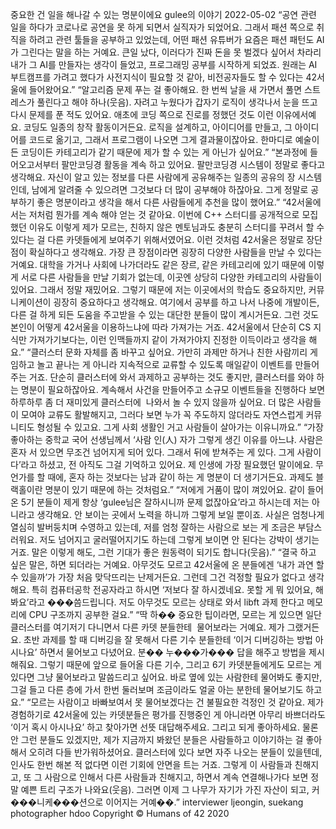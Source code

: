 중요한 건 일을 해나갈 수 있는 명분이에요
gulee의 이야기
2022-05-02
“공연 관련 일을 하다가 코로나로 공연을 못 하게 되면서 실직자가 되었어요. 그래서 패션 쪽으로 취직을 하려고 관련 툴들을 공부하고 있었는데, 어떤 패션 유튜버가 요즘은 패션 패턴도 AI가 그린다는 말을 하는 거예요. 큰일 났다, 이러다가 진짜 돈을 못 벌겠다 싶어서 차라리 내가 그 AI를 만들자는 생각이 들었고, 프로그래밍 공부를 시작하게 되었죠. 원래는 AI 부트캠프를 가려고 했다가 사전지식이 필요할 것 같아, 비전공자들도 할 수 있다는 42서울에 들어왔어요.”
“알고리즘 문제 푸는 걸 좋아해요. 한 번씩 날을 새 가면서 풀면 스트레스가 풀린다고 해야 하나(웃음). 자려고 누웠다가 갑자기 로직이 생각나서 눈을 뜨고 다시 문제를 푼 적도 있어요. 애초에 코딩 쪽으로 진로를 정했던 것도 이런 이유에서예요. 코딩도 일종의 창작 활동이거든요. 로직을 설계하고, 아이디어를 만들고, 그 아이디어를 코드로 옮기고, 그래서 프로그램이 나오면 그게 결과물이잖아요. 한마디로 예술이든 코딩이든 카테고리가 같기 때문에 제가 할 수 있는 게 아닌가 싶어요.”
“본과정에 들어오고서부터 팔만코딩경 활동을 계속 하고 있어요. 팔만코딩경 시스템이 정말로 좋다고 생각해요. 자신이 알고 있는 정보를 다른 사람에게 공유해주는 일종의 공유의 장 시스템인데, 남에게 알려줄 수 있으려면 그것보다 더 많이 공부해야 하잖아요. 그게 정말로 공부하기 좋은 명분이라고 생각을 해서 다른 사람들에게 추천을 많이 했어요.”
“42서울에서는 저처럼 뭔가를 계속 해야 얻는 것 같아요. 이번에 C++ 스터디를 공개적으로 모집했던 이유도 이렇게 제가 모르는, 친하지 않은 멘토님과도 충분히 스터디를 꾸려서 할 수 있다는 걸 다른 카뎃들에게 보여주기 위해서였어요. 이런 것처럼 42서울은 정말로 장단점이 확실하다고 생각해요. 가장 큰 장점이라면 굉장히 다양한 사람들을 만날 수 있다는 거예요. 대학을 가거나 사회에 나가더라도 같은 장르, 같은 카테고리에 있기 때문에 이렇게 서로 다른 사람들을 만날 기회가 없는데, 이곳엔 상당히 다양한 카테고리의 사람들이 있어요. 그래서 정말 재밌어요. 그렇기 때문에 저는 이곳에서의 학습도 중요하지만, 커뮤니케이션이 굉장히 중요하다고 생각해요. 여기에서 공부를 하고 나서 나중에 개발이든, 다른 걸 하게 되든 도움을 주고받을 수 있는 대단한 분들이 많이 계시거든요. 그런 것도 본인이 어떻게 42서울을 이용하느냐에 따라 가져가는 거죠. 42서울에서 단순히 CS 지식만 가져가기보다는, 이런 인맥들까지 같이 가져가야지 진정한 이득이라고 생각을 해요.”
“클러스터 문화 자체를 좀 바꾸고 싶어요. 가만히 과제만 하거나 친한 사람끼리 게임하고 놀고 끝나는 게 아니라 지속적으로 교류할 수 있도록 매일같이 이벤트를 만들어주는 거죠. 단순히 클러스터에 와서 과제하고 공부하는 것도 좋지만, 클러스터를 와야 하는 명분이 필요하잖아요. 계속해서 사건을 만들어주고 소규모 이벤트들을 진행하다 보면 하루하루 좀 더 재미있게 클러스터에  나와서 놀 수 있지 않을까 싶어요. 더 많은 사람들이 모여야 교류도 활발해지고, 그러다 보면 누가 꼭 주도하지 않더라도 자연스럽게 커뮤니티도 형성될 수 있고요. 그게 사회 생활인 거고 사람들이 살아가는 이유니까요.”
“가장 좋아하는 중학교 국어 선생님께서 ‘사람 인(人) 자가 그렇게 생긴 이유를 아느냐. 사람은 혼자 서 있으면 무조건 넘어지게 되어 있다. 그래서 뒤에 받쳐주는 게 있다. 그게 사람이다’라고 하셨고, 전 아직도 그걸 기억하고 있어요. 제 인생에 가장 필요했던 말이에요. 무언가를 할 때에, 혼자 하는 것보다는 남과 같이 하는 게 명분이 더 생기거든요. 과제도 블랙홀이란 명분이 있기 때문에 하는 것처럼요.”
“저에게 거품이 많이 껴있어요. 같이 들어온 5기 분들이 제게 항상 ‘gulee님은 잘하시니까 문제 없잖아요’라고 하시는데 저는 아니라고 생각해요. 안 보이는 곳에서 노력을 하니까 그렇게 보일 뿐이죠. 사실은 엄청나게 열심히 발버둥치며 수영하고 있는데, 저를 엄청 잘하는 사람으로 보는 게 조금은 부담스러워요. 저도 넘어지고 굴러떨어지기도 하는데 그렇게 보이면 안 된다는 강박이 생기는 거죠. 말은 이렇게 해도, 그런 기대가 좋은 원동력이 되기도 합니다(웃음).”
“결국 하고 싶은 말은, 하면 되더라는 거예요. 아무것도 모르고 42서울에 온 분들에겐 ‘내가 과연 할 수 있을까’가 가장 처음 맞닥뜨리는 난제거든요. 그런데 그건 걱정할 필요가 없다고 생각해요. 특히 컴퓨터공학 전공자라고 하시면 ‘저보다 잘 하시겠네요. 못할 게 뭐 있어요, 해봐요’라고 ���씀드립니다. 저도 아무것도 모르는 상태로 와서 libft 과제 한다고 메모리에 CPU 구조까지 공부한 걸요.”
“딱 하�� 중요한 팁이라면, 모르는 게 있으면 일단 클러스터를 여기저기 다니면서 다른 카뎃 분들한테  물어보라는 거예요. 제가 그랬거든요. 초반 과제를 할 때 디버깅을 잘 못해서 다른 기수 분들한테 ‘이거 디버깅하는 방법 아시나요’ 하면서 물어보고 다녔어요. 분�� 누���가��� 답을 해주고 방법을 제시해줘요. 그렇기 때문에 앞으로 들어올 다른 기수, 그리고 6기 카뎃분들에게도 모르는 게 있다면 그냥 물어보라고 말씀드리고 싶어요. 바로 옆에 있는 사람한테 물어봐도 좋지만, 그걸 들고 다른 층에 가서 한번 둘러보며 조금이라도 얼굴 아는 분한테 물어보기도 하고요.”
“모르는 사람이고 바빠보여서 못 물어보겠다는 건 불필요한 걱정인 것 같아요. 제가 경험하기로 42서울에 있는 카뎃분들은 평가를 진행중인 게 아니라면 아무리 바쁘더라도 ‘이거 혹시 아시나요’ 하고 찾아가면 선뜻 대답해주세요. 그리고 되게 좋아하세요. 물론 안 그런 분들도 있겠지만, 제가 지금까지 봐왔던 분들은 사람들하고 이야기하는 걸 좋아해서 오히려 다들 반가워하셨어요. 클러스터에 있다 보면 자주 나오는 분들이 있을텐데, 인사도 한번 해본 적 없다면 이런 기회에 안면을 트는 거죠. 그렇게 이 사람들과 친해지고, 또 그 사람으로 인해서 다른 사람들과 친해지고, 하면서 계속 연결해나가다 보면 정말 예쁜 트리 구조가 나와요(웃음). 그러면 이제 그 나무가 자기가 가진 자산이 되고, 커���니케���션으로 이어지는 거예��.”
interviewer ljeongin, suekang
photographer hdoo
Copyright © Humans of 42 2020
